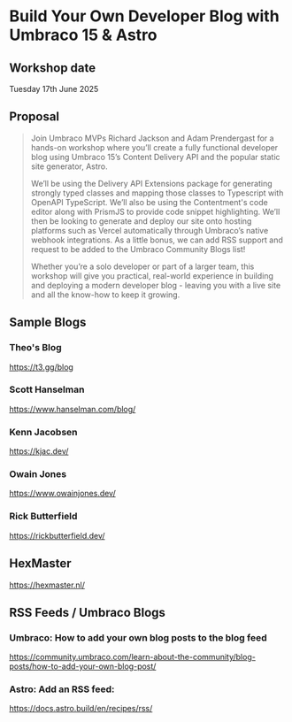 # Build Your Own Developer Blog with Umbraco 15 & Astro

## Workshop date

Tuesday 17th June 2025

## Proposal

> Join Umbraco MVPs Richard Jackson and Adam Prendergast for a hands-on workshop where you’ll create a fully functional developer blog using Umbraco 15’s Content Delivery API and the popular static site generator, Astro.
> 
> We’ll be using the Delivery API Extensions package for generating strongly typed classes and mapping those classes to Typescript with OpenAPI TypeScript. We’ll also be using the Contentment's code editor along with PrismJS to provide code snippet highlighting. We’ll then be looking to generate and deploy our site onto hosting platforms such as Vercel automatically through Umbraco’s native webhook integrations. As a little bonus, we can add RSS support and request to be added to the Umbraco Community Blogs list!
> 
> Whether you’re a solo developer or part of a larger team, this workshop will give you practical, real-world experience in building and deploying a modern developer blog - leaving you with a live site and all the know-how to keep it growing.

## Sample Blogs

### Theo's Blog
https://t3.gg/blog

### Scott Hanselman
https://www.hanselman.com/blog/

### Kenn Jacobsen
https://kjac.dev/

### Owain Jones
https://www.owainjones.dev/

### Rick Butterfield
https://rickbutterfield.dev/

## HexMaster
https://hexmaster.nl/

## RSS Feeds / Umbraco Blogs

### Umbraco: How to add your own blog posts to the blog feed
https://community.umbraco.com/learn-about-the-community/blog-posts/how-to-add-your-own-blog-post/

### Astro: Add an RSS feed:
https://docs.astro.build/en/recipes/rss/
